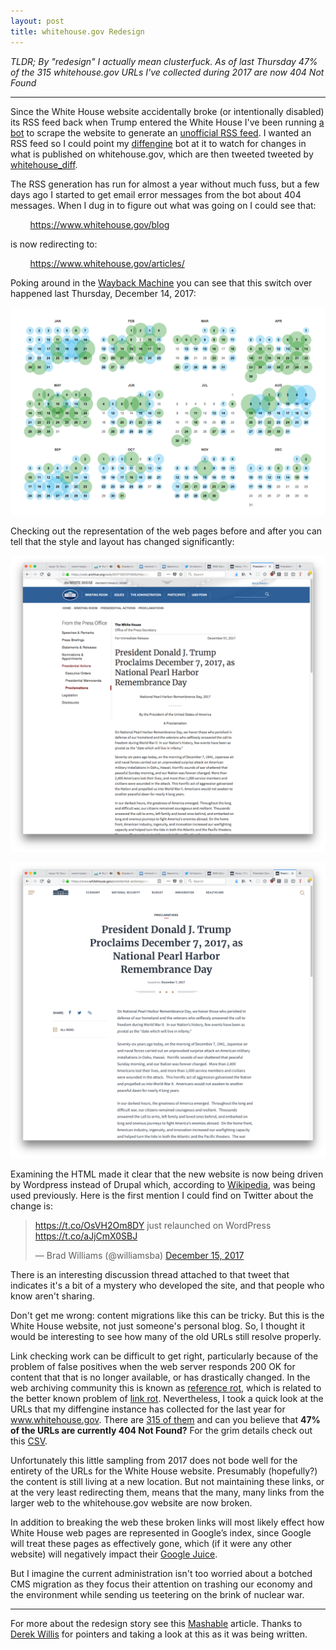 ```yaml
---
layout: post
title: whitehouse.gov Redesign
---
```



*TLDR; By "redesign" I actually mean clusterfuck. As of last Thursday 47% of the 315 whitehouse.gov URLs I've collected during 2017 are now 404 Not Found*

---

Since the White House website accidentally broke (or intentionally disabled) its
RSS feed back when Trump entered the White House I've been running [a bot] to
scrape the website to generate an [unofficial RSS feed].  I wanted an RSS feed
so I could point my [diffengine] bot at it to watch for changes in what is
published on whitehouse.gov, which are then tweeted tweeted by
[whitehouse_diff].

The RSS generation has run for almost a year without much fuss, but a few days
ago I started to get email error messages from the bot about 404 messages.  When
I dug in to figure out what was going on I could see that:

&nbsp;&nbsp;&nbsp;&nbsp;&nbsp;&nbsp;&nbsp;&nbsp;<a
href="https://www.whitehouse.gov/blog">https://www.whitehouse.gov/blog</a>

is now redirecting to:

&nbsp;&nbsp;&nbsp;&nbsp;&nbsp;&nbsp;&nbsp;&nbsp;<a href="https://www.whitehouse.gov/articles/">https://www.whitehouse.gov/articles/</a>

Poking around in the [Wayback Machine] you can see that this switch over
happened last Thursday, December 14, 2017:

<a href="https://web.archive.org/web/*/https://www.whitehouse.gov/blog/"><img
class="img-fluid" src="/images/whitehouse-wayback.png"></a>

Checking out the representation of the web pages before and after you can tell
that the style and layout has changed significantly:

<a href="https://wayback.archive.org/web/20171207211505/https://www.whitehouse.gov/the-press-office/2017/12/07/president-donald-j-trump-proclaims-december-7-2017-national-pearl-harbor"><img class="img-fluid" src="/images/whitehouse1.png"></a>

<a href="https://wayback.archive.org/web/20171220165931/https://www.whitehouse.gov/presidential-actions/president-donald-j-trump-proclaims-december-7-2017-national-pearl-harbor-remembrance-day/"><img class="img-fluid" src="/images/whitehouse2.png"></a>

Examining the HTML made it clear that the new website is now being driven by
Wordpress instead of Drupal which, according to [Wikipedia], was being used
previously.  Here is the first mention I could find on Twitter about the change
is:


<blockquote class="twitter-tweet" data-lang="en"><p lang="en" dir="ltr"><a href="https://t.co/OsVH2Om8DY">https://t.co/OsVH2Om8DY</a> just relaunched on WordPress <a href="https://t.co/aJjCmX0SBJ">https://t.co/aJjCmX0SBJ</a></p>&mdash; Brad Williams (@williamsba) <a href="https://twitter.com/williamsba/status/941746481022799872?ref_src=twsrc%5Etfw">December 15, 2017</a></blockquote> <script async
src="https://platform.twitter.com/widgets.js" charset="utf-8"></script>

There is an interesting discussion thread attached to that tweet that indicates
it's a bit of a mystery who developed the site, and that people who know aren't
sharing.

Don't get me wrong: content migrations like this can be tricky. But this is the
White House website, not just someone's personal blog. So, I thought it would be
interesting to see how many of the old URLs still resolve properly. 

Link checking work can be difficult to get right, particularly because of the
problem of false positives when the web server responds 200 OK for content that
that is no longer available, or has drastically changed. In the web archiving
community this is known as [reference rot], which is related to the better known
problem of [link rot]. Nevertheless, I took a quick look at the URLs that my
diffengine instance has collected for the last year for www.whitehouse.gov.
There are [315 of them] and can you believe that **47% of the URLs are currently
404 Not Found?** For the grim details check out this [CSV]. 

Unfortunately this little sampling from 2017 does not bode well for the entirety
of the URLs for the White House website. Presumably (hopefully?) the content is
still living at a new location. But not maintaining these links, or at the very
least redirecting them, means that the many, many links from the larger web to
the whitehouse.gov website are now broken.

In addition to breaking the web these broken links will most likely effect how
White House web pages are represented in Google’s index, since Google will treat
these pages as effectively gone, which (if it were any other website) will
negatively impact their [Google Juice].

But I imagine the current administration isn't too worried about a botched CMS
migration as they focus their attention on trashing our economy and the
environment while sending us teetering on the brink of nuclear war.

---

For more about the redesign story see this [Mashable](http://mashable.com/2017/12/15/white-house-website-redesign/#0HHWFqqyeOqB) article.  Thanks to [Derek Willis](https://twitter.com/derekwillis) for pointers and taking a look at this as it was being written.


[a bot]: https://github.com/edsu/whrss
[unofficial RSS feed]: https://inkdroid.org/rss/whitehouse.xml
[whitehouse_diff]: https://twitter.com/whitehouse_diff
[Wayback Machine]: https://web.archive.org/web/*/https://www.whitehouse.gov/blog/
[Wikipedia]: https://en.wikipedia.org/wiki/Whitehouse.gov
[315 of them]: https://gist.github.com/b28d3eff3cf8874d16c6589711cf9f47
[CSV]: https://gist.github.com/b28d3eff3cf8874d16c6589711cf9f47
[diffengine]: https://github.com/docnow/diffengine
[Google Juice]: https://en.wikipedia.org/wiki/Google_Guice
[reference rot]: http://mementoweb.org/missing-link/#linkrot
[link rot]: https://en.wikipedia.org/wiki/Link_rot
